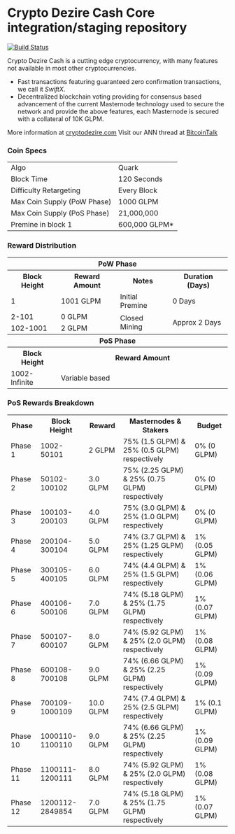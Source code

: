Crypto Dezire Cash Core integration/staging repository
=====================================

[![Build Status](https://travis-ci.org/cryptodezire/GLPM.svg?branch=master)](https://travis-ci.org/cryptodezire/GLPM)

Crypto Dezire Cash is a cutting edge cryptocurrency, with many features not available in most other cryptocurrencies.
- Fast transactions featuring guaranteed zero confirmation transactions, we call it _SwiftX_.
- Decentralized blockchain voting providing for consensus based advancement of the current Masternode
  technology used to secure the network and provide the above features, each Masternode is secured
  with a collateral of 10K GLPM.

More information at [cryptodezire.com](https://cryptodezire.com/) Visit our ANN thread at [BitcoinTalk](#)

### Coin Specs
<table>
<tr><td>Algo</td><td>Quark</td></tr>
<tr><td>Block Time</td><td>120 Seconds</td></tr>
<tr><td>Difficulty Retargeting</td><td>Every Block</td></tr>
<tr><td>Max Coin Supply (PoW Phase)</td><td>1000 GLPM</td></tr>
<tr><td>Max Coin Supply (PoS Phase)</td><td>21,000,000</td></tr>
<tr><td>Premine in block 1</td><td>600,000 GLPM*</td></tr>
</table>

### Reward Distribution

<table>
<th colspan=4>PoW Phase</th>
<tr><th>Block Height</th><th>Reward Amount</th><th>Notes</th><th>Duration (Days)</th></tr>
<tr><td>1</td><td>1001 GLPM</td><td>Initial Premine</td><td>0 Days</td></tr>
<tr><td>2-101</td><td>0 GLPM</td><td rowspan=2>Closed Mining</td><td rowspan=2> Approx 2 Days</td></tr>
<tr><td>102-1001</td><td>2 GLPM</td></tr>
<tr><th colspan=4>PoS Phase</th></tr>
<tr><th>Block Height</th><th colspan=3>Reward Amount</th></tr>
<tr><td>1002-Infinite</td><td colspan=3>Variable based</td></tr>
</table>

### PoS Rewards Breakdown

<table>
<th>Phase</th><th>Block Height</th><th>Reward</th><th>Masternodes & Stakers</th><th>Budget</th>
<tr><td>Phase 1</td><td>1002-50101</td><td>2 GLPM</td><td>75% (1.5 GLPM) & 25% (0.5 GLPM) respectively</td><td>0% (0 GLPM)</td></tr>
<tr><td>Phase 2</td><td>50102-100102</td><td>3.0 GLPM</td><td>75% (2.25 GLPM) & 25% (0.75 GLPM) respectively</td><td>0% (0 GLPM)</td></tr>
<tr><td>Phase 3</td><td>100103-200103</td><td>4.0 GLPM</td><td>75% (3.0 GLPM) & 25% (1.0 GLPM) respectively</td><td>0% (0 GLPM)</td></tr>
<tr><td>Phase 4</td><td>200104-300104</td><td>5.0 GLPM</td><td>74% (3.7 GLPM) & 25% (1.25 GLPM) respectively</td><td>1% (0.05 GLPM)</td></tr>
<tr><td>Phase 5</td><td>300105-400105</td><td>6.0 GLPM</td><td>74% (4.4 GLPM) & 25% (1.5 GLPM) respectively</td><td>1% (0.06 GLPM)</td></tr>
<tr><td>Phase 6</td><td>400106-500106</td><td>7.0 GLPM</td><td>74% (5.18 GLPM) & 25% (1.75 GLPM) respectively</td><td>1% (0.07 GLPM)</td></tr>
<tr><td>Phase 7</td><td>500107-600107</td><td>8.0 GLPM</td><td>74% (5.92 GLPM) & 25% (2.0 GLPM) respectively</td><td>1% (0.08 GLPM)</td></tr>
<tr><td>Phase 8</td><td>600108-700108</td><td>9.0 GLPM</td><td>74% (6.66 GLPM) & 25% (2.25 GLPM) respectively</td><td>1% (0.09 GLPM)</td></tr>
<tr><td>Phase 9</td><td>700109-1000109</td><td>10.0 GLPM</td><td>74% (7.4 GLPM) & 25% (2.5 GLPM) respectively</td><td>1% (0.1 GLPM)</td></tr>
<tr><td>Phase 10</td><td>1000110-1100110</td><td>9.0 GLPM</td><td>74% (6.66 GLPM) & 25% (2.25 GLPM) respectively</td><td>1% (0.09 GLPM)</td></tr>
<tr><td>Phase 11</td><td>1100111-1200111</td><td>8.0 GLPM</td><td>74% (5.92 GLPM) & 25% (2.0 GLPM) respectively</td><td>1% (0.08 GLPM)</td></tr>
<tr><td>Phase 12</td><td>1200112-2849854</td><td>7.0 GLPM</td><td>74% (5.18 GLPM) & 25% (1.75 GLPM) respectively</td><td>1% (0.07 GLPM)</td></tr>
</table>
